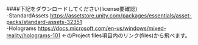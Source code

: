 ﻿####下記をダウンロードしてください(license要確認)  
-StandardAssets https://assetstore.unity.com/packages/essentials/asset-packs/standard-assets-32351  
-Holograms https://docs.microsoft.com/en-us/windows/mixed-reality/holograms-101 ←のProject files項目内のリンク(files)から飛べます。
